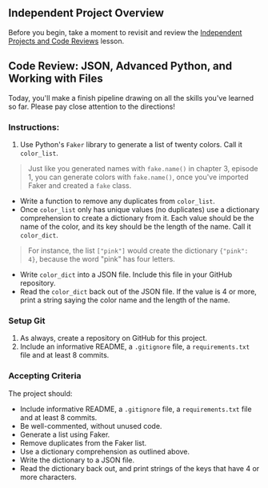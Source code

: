 ## Independent Project Overview
Before you begin, take a moment to revisit and review the [Independent Projects and Code Reviews](https://www.learnhowtoprogram.com/introduction-to-programming/getting-started-at-epicodus/independent-projects-and-code-reviews) lesson.

## Code Review: JSON, Advanced Python, and Working with Files
Today, you'll make a finish pipeline drawing on all the skills you've learned so far. Please pay close attention to the directions!

### Instructions:
1. Use Python's `Faker` library to generate a list of twenty colors. Call it `color_list`.
> Just like you generated names with `fake.name()` in chapter 3, episode 1, you can generate colors with `fake.name()`, once you've imported Faker and created a `fake` class. 
- Write a function to remove any duplicates from `color_list`.
- Once `color_list` only has unique values (no duplicates) use a dictionary comprehension to create a dictionary from it. Each value should be the name of the color, and its key should be the length of the name. Call it `color_dict`.
> For instance, the list `["pink"]` would create the dictionary `{"pink": 4}`, because the word "pink" has four letters.
- Write `color_dict` into a JSON file. Include this file in your GitHub repository.
- Read the `color_dict` back out of the JSON file. If the value is 4 or more, print a string saying the color name and the length of the name.


### Setup Git
1. As always, create a repository on GitHub for this project. 
1. Include an informative README, a `.gitignore` file, a `requirements.txt` file and at least 8 commits.

### Accepting Criteria
The project should:
- Include informative README, a `.gitignore` file, a `requirements.txt` file and at least 8 commits.
- Be well-commented, without unused code.
- Generate a list using Faker.
- Remove duplicates from the Faker list.
- Use a dictionary comprehension as outlined above.
- Write the dictionary to a JSON file.
- Read the dictionary back out, and print strings of the keys that have 4 or more characters.